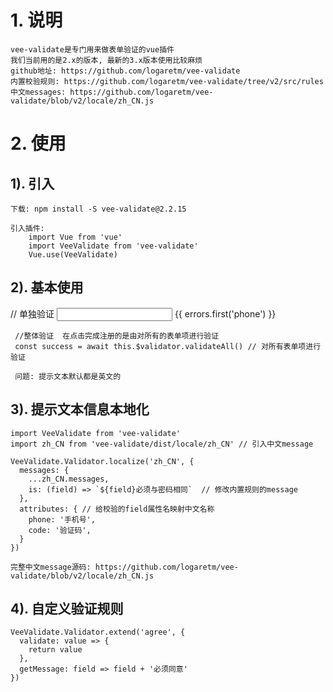 # 1. 说明
    vee-validate是专门用来做表单验证的vue插件
	我们当前用的是2.x的版本, 最新的3.x版本使用比较麻烦
    github地址: https://github.com/logaretm/vee-validate
	内置校验规则: https://github.com/logaretm/vee-validate/tree/v2/src/rules
	中文messages: https://github.com/logaretm/vee-validate/blob/v2/locale/zh_CN.js

# 2. 使用
## 1). 引入
    下载: npm install -S vee-validate@2.2.15  
	
    引入插件:
        import Vue from 'vue'
        import VeeValidate from 'vee-validate'
        Vue.use(VeeValidate)

## 2). 基本使用
//   单独验证
     <input v-model="mobile" name="phone" v-validate="{required: true,regex: /^1\d{10}$/}" 
          :class="{invalid: errors.has('phone')}">
     <span class="error-msg">{{ errors.first('phone') }}</span>
	 
	 //整体验证  在点击完成注册的是由对所有的表单项进行验证
     const success = await this.$validator.validateAll() // 对所有表单项进行验证
     
     问题: 提示文本默认都是英文的

## 3). 提示文本信息本地化
	import VeeValidate from 'vee-validate'
    import zh_CN from 'vee-validate/dist/locale/zh_CN' // 引入中文message
    
	VeeValidate.Validator.localize('zh_CN', {
	  messages: {
	    ...zh_CN.messages,
	    is: (field) => `${field}必须与密码相同`  // 修改内置规则的message
	  },
	  attributes: { // 给校验的field属性名映射中文名称
	    phone: '手机号',
	    code: '验证码',
	  }
	})

	完整中文message源码: https://github.com/logaretm/vee-validate/blob/v2/locale/zh_CN.js

## 4). 自定义验证规则
    VeeValidate.Validator.extend('agree', {
	  validate: value => {
	    return value
	  },
	  getMessage: field => field + '必须同意'
	})


